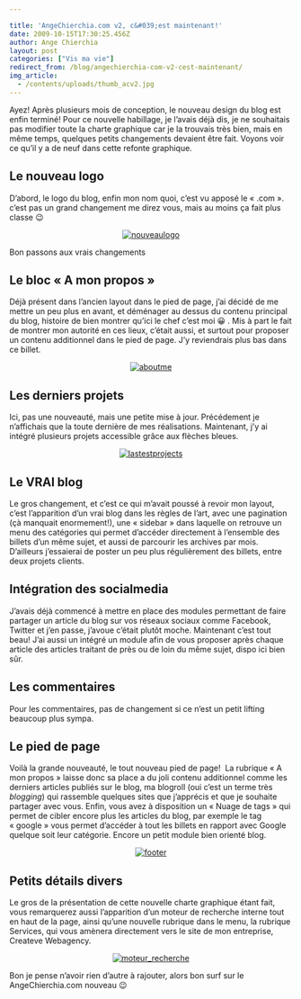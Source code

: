 ```yaml
---

title: 'AngeChierchia.com v2, c&#039;est maintenant!'
date: 2009-10-15T17:30:25.456Z
author: Ange Chierchia
layout: post
categories: ["Vis ma vie"]
redirect_from: /blog/angechierchia-com-v2-cest-maintenant/
img_article:
  - /contents/uploads/thumb_acv2.jpg
---
```

Ayez! Après plusieurs mois de conception, le nouveau design du blog est enfin terminé! Pour ce nouvelle habillage, je l&rsquo;avais déjà dis, je ne souhaitais pas modifier toute la charte graphique car je la trouvais très bien, mais en même temps, quelques petits changements devaient être fait. Voyons voir ce qu&rsquo;il y a de neuf dans cette refonte graphique.<!--more-->

## Le nouveau logo

D&rsquo;abord, le logo du blog, enfin mon nom quoi, c&rsquo;est vu apposé le &laquo;&nbsp;.com&nbsp;&raquo;. c&rsquo;est pas un grand changement me direz vous, mais au moins ça fait plus classe 😉

<p style="text-align: center;">
  <a href="http://i2.wp.com/chierchia.fr/site/wp-content/uploads/nouveaulogo.jpg"><img class="aligncenter" title="nouveaulogo" src="http://i2.wp.com/chierchia.fr/site/wp-content/uploads/nouveaulogo.jpg?resize=377%2C89" alt="nouveaulogo" data-recalc-dims="1" /></a>
</p>

Bon passons aux vrais changements

## Le bloc &laquo;&nbsp;A mon propos&nbsp;&raquo;

Déjà présent dans l&rsquo;ancien layout dans le pied de page, j&rsquo;ai décidé de me mettre un peu plus en avant, et déménager au dessus du contenu principal du blog, histoire de bien montrer qu&rsquo;ici le chef c&rsquo;est moi 😀 . Mis à part le fait de montrer mon autorité en ces lieux, c&rsquo;était aussi, et surtout pour proposer un contenu additionnel dans le pied de page. J&rsquo;y reviendrais plus bas dans ce billet.

<p style="text-align: center;">
  <a rel="shadowbox" href="http://i0.wp.com/chierchia.fr/site/wp-content/uploads/aboutme.jpg"><img class="aligncenter" title="aboutme" src="http://i0.wp.com/chierchia.fr/site/wp-content/uploads/aboutme.jpg?w=660" alt="aboutme" data-recalc-dims="1" /></a>
</p>

## Les derniers projets

Ici, pas une nouveauté, mais une petite mise à jour. Précédement je n&rsquo;affichais que la toute dernière de mes réalisations. Maintenant, j&rsquo;y ai intégré plusieurs projets accessible grâce aux flèches bleues.

<p style="text-align: center;">
  <a href="http://i1.wp.com/chierchia.fr/site/wp-content/uploads/lastestprojects.jpg"><img class="aligncenter" title="lastestprojects" src="http://i1.wp.com/chierchia.fr/site/wp-content/uploads/lastestprojects.jpg?w=660" alt="lastestprojects" data-recalc-dims="1" /></a>
</p>

## Le VRAI blog

Le gros changement, et c&rsquo;est ce qui m&rsquo;avait poussé à revoir mon layout, c&rsquo;est l&rsquo;apparition d&rsquo;un vrai blog dans les règles de l&rsquo;art, avec une pagination (çà manquait enormement!), une &laquo;&nbsp;sidebar&nbsp;&raquo; dans laquelle on retrouve un menu des catégories qui permet d&rsquo;accéder directement à l&rsquo;ensemble des billets d&rsquo;un même sujet, et aussi de parcourir les archives par mois. D&rsquo;ailleurs j&rsquo;essaierai de poster un peu plus régulièrement des billets, entre deux projets clients.

## Intégration des socialmedia

J&rsquo;avais déjà commencé à mettre en place des modules permettant de faire partager un article du blog sur vos réseaux sociaux comme Facebook, Twitter et j&rsquo;en passe, j&rsquo;avoue c&rsquo;était plutôt moche. Maintenant c&rsquo;est tout beau! J&rsquo;ai aussi un intégré un module afin de vous proposer après chaque article des articles traitant de près ou de loin du même sujet, dispo ici bien sûr.

## Les commentaires

Pour les commentaires, pas de changement si ce n&rsquo;est un petit lifting beaucoup plus sympa.

## Le pied de page

Voilà la grande nouveauté, le tout nouveau pied de page!  La rubrique &laquo;&nbsp;A mon propos&nbsp;&raquo; laisse donc sa place a du joli contenu additionnel comme les derniers articles publiés sur le blog, ma blogroll (oui c&rsquo;est un terme très _blogging_) qui rassemble quelques sites que j&rsquo;apprécis et que je souhaite partager avec vous. Enfin, vous avez à disposition un &laquo;&nbsp;Nuage de tags&nbsp;&raquo; qui permet de cibler encore plus les articles du blog, par exemple le tag &laquo;&nbsp;google&nbsp;&raquo; vous permet d&rsquo;accéder à tout les billets en rapport avec Google quelque soit leur catégorie. Encore un petit module bien orienté blog.

<p style="text-align: center;">
  <a href="http://i1.wp.com/chierchia.fr/site/wp-content/uploads/footer.jpg"><img class="aligncenter" title="footer" src="http://i1.wp.com/chierchia.fr/site/wp-content/uploads/footer.jpg?w=660" alt="footer" data-recalc-dims="1" /></a>
</p>

## Petits détails divers

Le gros de la présentation de cette nouvelle charte graphique étant fait, vous remarquerez aussi l&rsquo;apparition d&rsquo;un moteur de recherche interne tout en haut de la page, ainsi qu&rsquo;une nouvelle rubrique dans le menu, la rubrique Services, qui vous amènera directement vers le site de mon entreprise, Createve Webagency.

<p style="text-align: center;">
  <a href="http://i1.wp.com/chierchia.fr/site/wp-content/uploads/moteur_recherche.jpg"><img class="aligncenter" title="moteur_recherche" src="http://i1.wp.com/chierchia.fr/site/wp-content/uploads/moteur_recherche.jpg?resize=292%2C83" alt="moteur_recherche" data-recalc-dims="1" /></a>
</p>

Bon je pense n&rsquo;avoir rien d&rsquo;autre à rajouter, alors bon surf sur le AngeChierchia.com nouveau 😉